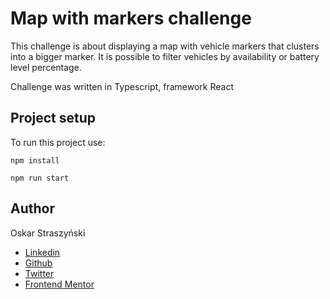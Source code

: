 # Map with markers challenge 

<p>This challenge is about displaying a map with vehicle markers that clusters 
into a bigger marker. It is possible to filter vehicles by availability or 
battery level percentage.</p>
<p>Challenge was written in Typescript, framework React</p>

## Project setup

To run this project use:

```
npm install
```
```
npm run start
```
## Author
Oskar Straszyński
- [Linkedin](https://www.linkedin.com/in/oskar-straszynski-6460b3124/)
- [Github](https://github.com/slothmast3r)
- [Twitter](https://twitter.com/slothmat3r)
- [Frontend Mentor](https://www.frontendmentor.io/profile/slothmast3r)
